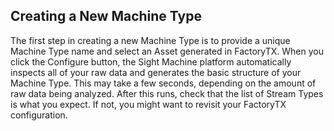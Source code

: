 ## Creating a New Machine Type

The first step in creating a new Machine Type is to provide a unique Machine Type name and select an Asset generated in FactoryTX. When you click the Configure button, the Sight Machine platform automatically inspects all of your raw data and generates the basic structure of your Machine Type. This may take a few seconds, depending on the amount of raw data being analyzed. After this runs, check that the list of Stream Types is what you expect. If not, you might want to revisit your FactoryTX configuration.

